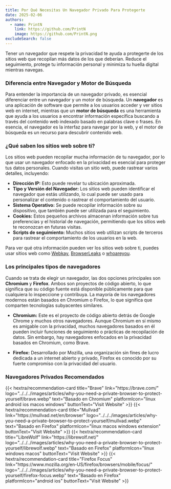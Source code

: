```yaml
---
title: Por Qué Necesitas Un Navegador Privado Para Protegerte
date: 2025-02-06
authors:
  - name: PrintN
    link: https://github.com/PrintN
    image: https://github.com/PrintN.png
excludeSearch: false
---
```

Tener un navegador que respete la privacidad te ayuda a protegerte de los sitios web que recopilan más datos de los que deberían. Reduce el seguimiento, protege tu información personal y minimiza tu huella digital mientras navegas.

### Diferencia entre Navegador y Motor de Búsqueda
Para entender la importancia de un navegador privado, es esencial diferenciar entre un navegador y un motor de búsqueda. Un **navegador** es una aplicación de software que permite a los usuarios acceder y ver sitios web en internet, mientras que un **motor de búsqueda** es una herramienta que ayuda a los usuarios a encontrar información específica buscando a través del contenido web indexado basado en palabras clave o frases. En esencia, el navegador es la interfaz para navegar por la web, y el motor de búsqueda es un recurso para descubrir contenido web.

### ¿Qué saben los sitios web sobre ti?
Los sitios web pueden recopilar mucha información de tu navegador, por lo que usar un navegador enfocado en la privacidad es esencial para proteger tus datos personales. Cuando visitas un sitio web, puede rastrear varios detalles, incluyendo:
- **Dirección IP:** Esto puede revelar tu ubicación aproximada.
- **Tipo y Versión del Navegador:** Los sitios web pueden identificar el navegador que estás utilizando, lo cual puede ser usado para personalizar el contenido o rastrear el comportamiento del usuario.
- **Sistema Operativo:** Se puede recopilar información sobre su dispositivo, que también puede ser utilizada para el seguimiento.
- **Cookies:** Estos pequeños archivos almacenan información sobre tus preferencias y el historial de navegación, permitiendo que los sitios web te reconozcan en futuras visitas.
- **Scripts de seguimiento:** Muchos sitios web utilizan scripts de terceros para rastrear el comportamiento de los usuarios en la web.

Para ver qué otra información pueden ver los sitios web sobre ti, puedes usar sitios web como [Webkay](https://webkay.robinlinus.com), [BrowserLeaks](https://browserleaks.com) o [whoareyou](https://printn.github.io/whoareyou).

### Los principales tipos de navegadores
Cuando se trata de elegir un navegador, las dos opciones principales son **Chromium** y **Firefox**. Ambos son proyectos de código abierto, lo que significa que su código fuente está disponible públicamente para que cualquiera lo inspeccione y contribuya. La mayoría de los navegadores modernos están basados en Chromium o Firefox, lo que significa que comparten tecnologías subyacentes similares.
- **Chromium:** Este es el proyecto de código abierto detrás de Google Chrome y muchos otros navegadores. Aunque Chromium en sí mismo es amigable con la privacidad, muchos navegadores basados en él pueden incluir funciones de seguimiento o prácticas de recopilación de datos. Sin embargo, hay navegadores enfocados en la privacidad basados en Chromium, como Brave.

- **Firefox:** Desarrollado por Mozilla, una organización sin fines de lucro dedicada a un internet abierto y privado, Firefox es conocido por su fuerte compromiso con la privacidad del usuario.

### Navegadores Privados Recomendados
<div class="recommendations">
  <div class="grid">
    {{< hextra/recommendation-card title="Brave" link="https://brave.com/" logo="../../../images/articles/why-you-need-a-private-browser-to-protect-yourself/brave.webp" text="Basado en Chromium" platformIcon="linux android ios macos windows" buttonText="Visit Website" >}}
    {{< hextra/recommendation-card title="Mullvad" link="https://mullvad.net/en/browser" logo="../../../images/articles/why-you-need-a-private-browser-to-protect-yourself/mullvad.webp" text="Basado en Firefox" platformIcon="linux macos windows extension" buttonText="Visit Website" >}}
    {{< hextra/recommendation-card title="LibreWolf" link="https://librewolf.net/" logo="../../../images/articles/why-you-need-a-private-browser-to-protect-yourself/librewolf.webp" text="Basado en Firefox" platformIcon="linux windows macos" buttonText="Visit Website" >}}
    {{< hextra/recommendation-card title="Firefox Focus" link="https://www.mozilla.org/en-US/firefox/browsers/mobile/focus/" logo="../../../images/articles/why-you-need-a-private-browser-to-protect-yourself/firefox-focus.webp" text="Basado en Firefox" platformIcon="android ios" buttonText="Visit Website" >}}
  </div>
</div>